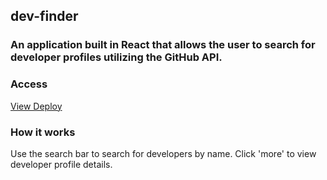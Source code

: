 ## dev-finder
### An application built in React that allows the user to search for developer profiles utilizing the GitHub API.

### Access
[View Deploy](https://tender-elion-5cc79d.netlify.com/)

### How it works
Use the search bar to search for developers by name. Click 'more' to view developer profile details.


